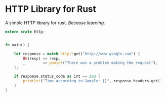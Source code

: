 HTTP Library for Rust
=====================

A simple HTTP library for rust. *Because learning.*

```rust
extern crate http;


fn main() {

    let response = match http::get("http://www.google.com") {
        Ok(resp) => resp,
        _        => panic!("There was a problem making the request"),
    };

    if response.status_code as int == 200 {
        println!("Time according to Google: {}", response.headers.get("date"))
    }
}

```
